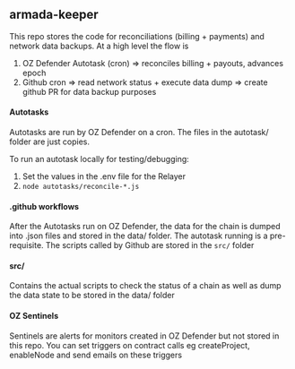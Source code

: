 ## armada-keeper

This repo stores the code for reconciliations (billing + payments) and network data backups. At a high level the flow is

1. OZ Defender Autotask (cron) => reconciles billing + payouts, advances epoch
2. Github cron => read network status + execute data dump => create github PR for data backup purposes


#### Autotasks
Autotasks are run by OZ Defender on a cron. The files in the autotask/ folder are just copies.

To run an autotask locally for testing/debugging:
1. Set the values in the .env file for the Relayer
2. `node autotasks/reconcile-*.js`

#### .github workflows
After the Autotasks run on OZ Defender, the data for the chain is dumped into .json files and stored in the data/ folder. The autotask running is a pre-requisite. The scripts called by Github are stored in the `src/` folder

#### src/
Contains the actual scripts to check the status of a chain as well as dump the data state to be stored in the data/ folder

#### OZ Sentinels
Sentinels are alerts for monitors created in OZ Defender but not stored in this repo. You can set triggers on contract calls eg createProject, enableNode and send emails on these triggers